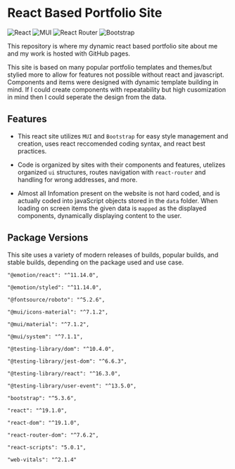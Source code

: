 # React Based Portfolio Site

![React](https://img.shields.io/badge/react-%2320232a.svg?style=for-the-badge&logo=react&logoColor=%2361DAFB)
![MUI](https://img.shields.io/badge/MUI-%230081CB.svg?style=for-the-badge&logo=mui&logoColor=white)
![React Router](https://img.shields.io/badge/React_Router-CA4245?style=for-the-badge&logo=react-router&logoColor=white)
![Bootstrap](https://img.shields.io/badge/bootstrap-%238511FA.svg?style=for-the-badge&logo=bootstrap&logoColor=white)

This repository is where my dynamic react based portfolio site about me and my work is hosted with GitHub pages.

This site is based on many popular portfolio templates and themes/but stylied more to allow for features not possible without react and javascript. Components and items were designed with dynamic template building in mind. If I could create components with repeatability but high cusomization in mind then I could seperate the design from the data.

## Features

- This react site utilizes `MUI` and `Bootstrap` for easy style management and creation, uses react reccomended coding syntax, and react best practices.

- Code is organized by sites with their components and features, utelizes organized `ui` structures, routes navigation with `react-router` and handling for wrong addresses, and more.

- Almost all Infomation present on the website is not hard coded, and is actually coded into javaScript objects stored in the `data` folder. When loading on screen items the given data is `mapped` as the displayed components, dynamically displaying content to the user.

## Package Versions

This site uses a variety of modern releases of builds, popular builds, and stable builds, depending on the package used and use case.

    "@emotion/react": "^11.14.0",

    "@emotion/styled": "^11.14.0",

    "@fontsource/roboto": "^5.2.6",

    "@mui/icons-material": "^7.1.2",

    "@mui/material": "^7.1.2",

    "@mui/system": "^7.1.1",

    "@testing-library/dom": "^10.4.0",

    "@testing-library/jest-dom": "^6.6.3",

    "@testing-library/react": "^16.3.0",

    "@testing-library/user-event": "^13.5.0",

    "bootstrap": "^5.3.6",

    "react": "^19.1.0",

    "react-dom": "^19.1.0",

    "react-router-dom": "^7.6.2",

    "react-scripts": "5.0.1",

    "web-vitals": "^2.1.4"
